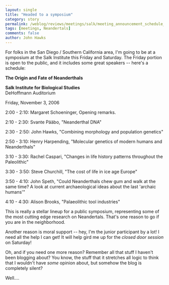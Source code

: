 ```yaml
---
layout: single 
title: "Headed to a symposium" 
category: story
permalink: /weblog/reviews/meetings/salk/meeting_announcement_schedule_2006.html
tags: [meetings, Neandertals] 
comments: false 
author: John Hawks 
---
```



<p>
For folks in the San Diego / Southern California area, I'm going to be at a symposium at the Salk Institute this Friday and Saturday. The Friday portion is open to the public, and it includes some great speakers -- here's a schedule: 
</p>

<p>
<b>The Origin and Fate of Neanderthals</b>

<p>
<b>Salk Institute for Biological Studies</b><br />
DeHoffmann Auditorium
</p>

<p>
Friday, November 3, 2006
</p>

<p>
2:00 - 2:10: Margaret Schoeninger, Opening remarks. 
</p>

<p>
2:10 - 2:30: Svante P&auml;&auml;bo, "Neanderthal DNA"
</p>

<p>
2:30 - 2:50: John Hawks, "Combining morphology and population genetics"
</p>

<p>
2:50 - 3:10: Henry Harpending, "Molecular genetics of modern humans and Neanderthals"
</p>

<p>
3:10 - 3:30: Rachel Caspari, "Changes in life history patterns throughout the Paleolithic"
</p>

<p>
3:30 - 3:50: Steve Churchill, "The cost of life in ice age Europe"
</p>

<p>
3:50 - 4:10: John Speth, "Could Neanderthals chew gum and walk at the same time? A look at current archaeological ideas about the last 'archaic humans'"
</p>

<p>
4:10 - 4:30: Alison Brooks, "Palaeolithic tool industries"
</p>

<p>
This is really a stellar lineup for a public symposium, representing some of the most cutting edge research on Neandertals. That's one reason to go if you are in the neighborhood. 
</p>

<p>
Another reason is moral support -- hey, I'm the junior participant by a lot! I need all the help I can get! It will help gird me up for the <i>closed door session</i> on Saturday!
</p>

<p>
Oh, and if you need one more reason? Remember all that stuff I haven't been blogging about? You know, the stuff that it stretches all logic to think that I wouldn't have <i>some</i> opinion about, but somehow the blog is completely silent? 
</p>

<p>
Well....
</p>


